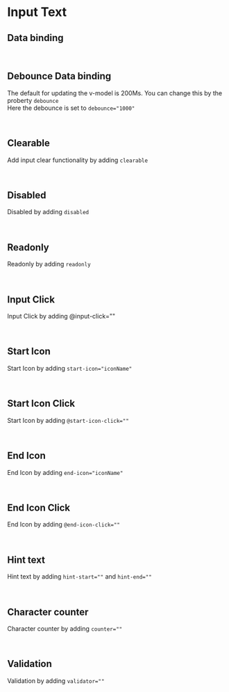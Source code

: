 # Input Text

## Data binding

<hhl-live-editor title="" htmlCode='
      <template>
      <div class="flex items-center gap-4">
            <H_inputText v-model="txt" label="Text input"></H_inputText>
            <H_inputText v-model="txt" label="Text input"></H_inputText>
      </div>
      </template>
      <script>
            const txt = ref("Data binding");
            return {txt}
      </script>
'>
</hhl-live-editor>

<br>

## Debounce Data binding

The default for updating the v-model is 200Ms.
You can change this by the proberty `debounce`
<br>
Here the debounce is set to `debounce="1000"`

<hhl-live-editor title="" htmlCode='
      <template>
      <div class="flex items-center gap-4 p-4">
            <H_inputText v-model="txt" label="Text input" :debounce="1000"></H_inputText>
            <H_inputText v-model="txt" label="Text input"></H_inputText>
      </div>
      </template>
      <script>
            const txt = ref("Data binding");
            return {txt}
      </script>
'>
</hhl-live-editor>

<br>

## Clearable

Add input clear functionality by adding `clearable`

<hhl-live-editor title="" htmlCode='
      <template>
      <div class="flex items-center gap-4">
            <H_inputText clearable v-model="txt" label="Text input"></H_inputText>
      </div>
      </template>
      <script>
            const txt = ref("clearable");
            return {txt}
      </script>
'>
</hhl-live-editor>

<br>

## Disabled

Disabled by adding `disabled`

<hhl-live-editor title="" htmlCode='
      <template>
      <div class="flex items-center gap-4">
            <H_inputText disabled v-model="txt" label="Text input"></H_inputText>
      </div>
      </template>
      <script>
            const txt = ref("disabled");
            return {txt}
      </script>
'>
</hhl-live-editor>

<br>

## Readonly

Readonly by adding `readonly`

<hhl-live-editor title="" htmlCode='
      <template>
      <div class="flex items-center gap-4">
            <H_inputText readonly v-model="txt" label="Text input"></H_inputText>
      </div>
      </template>
      <script>
            const txt = ref("Readonly");
            return {txt}
      </script>
'>
</hhl-live-editor>

<br>

## Input Click

Input Click by adding @input-click=""

<hhl-live-editor title="" htmlCode='
      <template>
      <div class="flex items-center gap-4">
            <H_inputText @input-click="click(txt)" v-model="txt" label="Text input"></H_inputText>
      </div>
      </template>
      <script>
            const txt = ref("Input Click");
            function click(e) {
                  alert(e);
            }
            return {txt, click}
      </script>
'>
</hhl-live-editor>

<br>

## Start Icon

Start Icon by adding `start-icon="iconName"`

<hhl-live-editor title="" htmlCode='
      <template>
      <div class="flex items-center gap-4">
            <H_inputText start-icon="mail"  v-model="txt" label="Text input"></H_inputText>
      </div>
      </template>
      <script>
            const txt = ref("Start icon");
            function click(e) {
                  alert(e);
            }
            return {txt, click}
      </script>
'>
</hhl-live-editor>

<br>

## Start Icon Click

Start Icon by adding `@start-icon-click=""`

<hhl-live-editor title="" htmlCode='
      <template>
      <div class="flex items-center gap-4">
            <H_inputText @start-icon-click="click(txt)" start-icon="mail"  v-model="txt" label="Text input"></H_inputText>
      </div>
      </template>
      <script>
            const txt = ref("Start icon click");
            function click(e) {
                  alert(e);
            }
            return {txt, click}
      </script>
'>
</hhl-live-editor>

<br>

## End Icon

End Icon by adding `end-icon="iconName"`

<hhl-live-editor title="" htmlCode='
      <template>
      <div class="flex items-center gap-4">
            <H_inputText end-icon="mail"  v-model="txt" label="Text input"></H_inputText>
      </div>
      </template>
      <script>
            const txt = ref("End icon");
            function click(e) {
                  alert(e);
            }
            return {txt, click}
      </script>
'>
</hhl-live-editor>

<br>

## End Icon Click

End Icon by adding `@end-icon-click=""`

<hhl-live-editor title="" htmlCode='
      <template>
      <div class="flex items-center gap-4">
            <H_inputText @end-icon-click="click(txt)" end-icon="mail"  v-model="txt" label="Text input"></H_inputText>
      </div>
      </template>
      <script>
            const txt = ref("End icon click");
            function click(e) {
                  alert(e);
            }
            return {txt, click}
      </script>
'>
</hhl-live-editor>

<br>

## Hint text

Hint text by adding `hint-start=""` and `hint-end=""`

<hhl-live-editor title="" htmlCode='
      <template>
      <div class="flex items-center gap-4">
            <H_inputText hint-start="hint-start." hint-end="hint-end."  v-model="txt" label="Text input"></H_inputText>
      </div>
      </template>
      <script>
            const txt = ref("Hint");
            return {txt}
      </script>
'>
</hhl-live-editor>

<br>

## Character counter

Character counter by adding `counter=""`

<hhl-live-editor title="" htmlCode='
      <template>
      <div class="flex items-center gap-4">
            <H_inputText counter="10"  v-model="txt" label="Text input"></H_inputText>
      </div>
      </template>
      <script>
            const txt = ref("Counter.");
            function click(e) {
                  alert(e);
            }
            return {txt, click}
      </script>
'>
</hhl-live-editor>

<br>

## Validation

Validation by adding `validator=""`

<hhl-live-editor title="" htmlCode='
      <template>
      <div class="flex flex-col  gap-12">
      <H_inputText v-model="txt" label="required" :validator="[v.required]"></H_inputText>
      <H_inputText v-model="txt" label="email" :validator="[v.email]"></H_inputText>
      <H_inputText v-model="txt" label="strMin(5)" :validator="[v.strMin(5)]"></H_inputText>
      <H_inputText v-model="txt" label="strMax(8)" :validator="[v.strMax(8)]"></H_inputText>
      </div>
      </template>
      <script>
      // import { validator } from "components/utils/validator";
      const {validator} = fakeImport;
      const txt = ref("");
      const v = validator;
      function click(e) {
      alert(e);
      }
      return {txt, click, v}
      </script>
'>
</hhl-live-editor>

<br>
